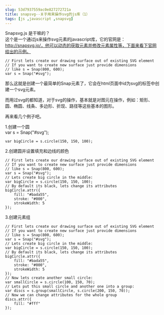 ```yaml
---
slug: 53d7937559ac0e827272721a
title: snapsvg--关于用来操作svg的js库（1）
tags: [js ,javascript ,snapsvg]
---
```


 Snapsvg.js 是干嘛的？  
这个是一个通过js来操作svg元素的javascript库，它的官网是：http://snapsvg.io/，他可以动态的获取元素并修改元素属性等，下面来看下官网给出的示例。 

    // First lets create our drawing surface out of existing SVG element
    // If you want to create new surface just provide dimensions
    // like s = Snap(800, 600);
    var s = Snap("#svg");

  
  
那么这就是创建一个最简单的Snap元素了，它会在html页面中id为svg的标签中创建一个svg元素。  
  
而用过svg的都知道，对于svg的操作，基本就是对图元在操作，例如：矩形、圆、椭圆、线条、多边形、折现、路径等这些基本的图形。  
  
再来看几个例子吧。  
  
1.创建一个圆  
    var s = Snap("#svg");
    
    var bigCircle = s.circle(150, 150, 100);

  
2.创建圆并设置填充和边线的颜色

    // First lets create our drawing surface out of existing SVG element
    // If you want to create new surface just provide dimensions
    // like s = Snap(800, 600);
    var s = Snap("#svg");
    // Lets create big circle in the middle:
    var bigCircle = s.circle(150, 150, 100);
    // By default its black, lets change its attributes
    bigCircle.attr({
        fill: "#bada55",
        stroke: "#000",
        strokeWidth: 5
    });

3.创建元素组  
  
  
    // First lets create our drawing surface out of existing SVG element
    // If you want to create new surface just provide dimensions
    // like s = Snap(800, 600);
    var s = Snap("#svg");
    // Lets create big circle in the middle:
    var bigCircle = s.circle(150, 150, 100);
    // By default its black, lets change its attributes
    bigCircle.attr({
        fill: "#bada55",
        stroke: "#000",
        strokeWidth: 5
    });
    // Now lets create another small circle:
    var smallCircle = s.circle(100, 150, 70);
    // Lets put this small circle and another one into a group:
    var discs = s.group(smallCircle, s.circle(200, 150, 70));
    // Now we can change attributes for the whole group
    discs.attr({
        fill: "#fff"
    });


